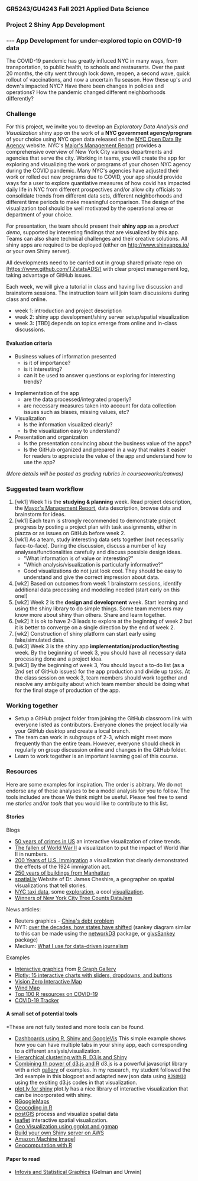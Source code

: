 ### GR5243/GU4243 Fall 2021 Applied Data Science
### Project 2 Shiny App Development
### --- App Development for under-explored topic on COVID-19 data

The COVID-19 pandemic has greatly influced NYC in many ways, from transportation, to public health, to schools and restaurants. Over the past 20 months, the city went through lock down, reopen, a second wave, quick rollout of vaccinations, and now a uncertain flu season. How these up's and down's impacted NYC? Have there been changes in policies and operations? How the pandemic changed different neighborhoods differently? 


### Challenge

For this project, we invite you to develop an *Exploratory Data Analysis and Visualization* shiny app on the work of a **NYC government agency/program** of your choice using NYC open data released on the [NYC Open Data By Agency](https://opendata.cityofnewyork.us/data/) website. NYC's [Major's Management Report](https://www1.nyc.gov/assets/operations/downloads/pdf/mmr2021/2021_mmr.pdf) provides a comprehensive overview of New York City various departments and agencies that serve the city. Working in teams, you will create the app for exploring and visualizing the work or programs of your chosen NYC agency during the COVID pandemic. Many NYC's agencies have adjusted their work or rolled out new programs due to COVID, your app should provide ways for a user to explore quantiative measures of how covid has impacted daily life in NYC from different prospectives and/or allow city officials to consolidate trends from different data sets, different neighborhoods and different time periods to make meaningful comparison. The design of the visualization tool should be well motivated by the operational area or department of your choice.

For presentation, the team should present their **shiny app** as a *product demo*, supported by interesting findings that are visualized by this app. Teams can also share technical challenges and their creative solutions. All shiny apps are required to be deployed (either on <http://www.shinyapps.io/> or your own Shiny server).

All developments need to be carried out in group shared private repo on [https://www.github.com/TZstatsADS/] with clear project management log, taking advantage of GitHub issues. 

Each week, we will give a tutorial in class and having live discussion and brainstorm sessions. The instruction team will join team discussions during class and online. 

- week 1: introduction and project description
- week 2: shiny app development/shiny server setup/spatial visualization
- week 3: [TBD] depends on topics emerge from online and in-class discussions.

#### Evaluation criteria 
- Business values of information presented 
	* is it of importance?
	* is it interesting?
	* can it be used to answer questions or exploring for interesting trends?
+ Implementation of the app 
	+ are the data processed/integrated properly?
	+ are necessary measures taken into account for data collection issues such as biases, missing values, etc?
+ Visualization
	+ Is the information visualized clearly?
	+ Is the visualization easy to understand?
+ Presentation and organization
	+ Is the presentation convincing about the business value of the apps?
	+ Is the GitHub organized and prepared in a way that makes it easier for readers to appreciate the value of the app and understand how to use the app?
	
*(More details will be posted as grading rubrics in courseoworks/canvas)*

### Suggested team workflow
1. [wk1] Week 1 is the **studying & planning** week. Read project description, the [Mayor's Management Report](https://www1.nyc.gov/assets/operations/downloads/pdf/mmr2021/2021_mmr.pdf), data description, browse data and brainstorm for ideas.
2. [wk1] Each team is strongly recommended to demonstrate project progress by posting a project plan with task assignments, either in piazza or as issues on GitHub before week 2. 
3. [wk1] As a team, study interesting data sets together (not necessarily face-to-face). During the discussion, discuss a number of key analyses/functionalities carefully and discuss possible design ideas.
     * "What information is of value or interesting?"
     * "Which analysis/visualization is particularly informative?" 
     * Good visualizations do not just look cool. They should be easy to understand and give the correct impression about data. 
4. [wk2] Based on outcomes from week 1 brainstorm sessions, identify additional data processing and modeling needed (start early on this one!)
6. [wk2] Week 2 is the **design and development** week. Start learning and using the shiny library to do simple things. Some team members may know more about shiny than others. Share and learn together. 
7. [wk2] It is ok to have 2-3 leads to explore at the beginning of week 2 but it is better to converge on a single direction by the end of week 2.
8. [wk2] Construction of shiny platform can start early using fake/simulated data. 
9. [wk3] Week 3 is the shiny app **implementation/production/testing** week. By the beginning of week 3, you should have all necessary data processing done and a project idea. 
10. [wk3] By the beginning of week 3, You should layout a to-do list (as a 2nd set of GitHub issues) for the app production and divide up tasks. At the class session on week 3, team members should work together and resolve any ambiguity about which team member should be doing what for the final stage of production of the app. 

### Working together
- Setup a GitHub project folder from joining the GitHub classroom link with everyone listed as contributors. Everyone clones the project locally via your GitHub desktop and create a local branch. 
- The team can work in subgroups of 2-3, which might meet more frequently than the entire team. However, everyone should check in regularly on group discussion online and changes in the GitHub folder.
- Learn to work together is an important learning goal of this course.   

### Resources
Here are some examples for inspiration. The order is abitrary. We do not endorse any of these analyses to be a model analysis for you to follow. The tools included are those We think might be useful. Please feel free to send me *stories* and/or *tools* that you would like to contribute to this list. 

#### Stories

Blogs

- [50 years of crimes in US](https://public.tableau.com/en-us/s/gallery/50-years-crime-us) an interactive visualization of crime trends. 
- [The fallen of World War II](http://www.fallen.io/ww2/) a visualization to put the impact of World War II in numbers.
- [200 Years of U.S. Immigration](http://insightfulinteraction.com/immigration200years.html) a visualization that clearly demonstrated the effects of the 1924 immigration act. 
- [250 years of buildings from Manhattan](http://www.gislounge.com/mapping-almost-250-years-buildings-manhattan/)
- [spatial.ly](https://spatial.ly/category/r-spatial-data-hints/) Website of Dr. James Cheshire, a geographer on spatial visualizations that tell stories.
- [NYC taxi data](http://www.andresmh.com/nyctaxitrips/), some [exploration](http://hafen.github.io/taxi/#initial-exploration), a cool [visualization](http://nyc-taxi-trips.herokuapp.com/index).
- [Winners of New York City Tree Counts DataJam](http://treescountdatajam.devpost.com/updates/5503-and-the-winners-are)

News articles:
<ul>
<li>Reuters graphics - <a href="http://fingfx.thomsonreuters.com/gfx/rngs/CHINA-DEBT-GRAPHIC/0100315H2LG/index.html" target="_blank">China's debt problem</a></li>
<li>NYT: <a href="http://www.nytimes.com/interactive/2012/10/15/us/politics/swing-history.html?_r=0" target="_blank">over the decades, how states have shifted</a> (sankey diagram similar to this can be made using the <a href="https://christophergandrud.github.io/networkD3/" target="_blank">networkD3</a> package, or <a href="https://sites.dartmouth.edu/learninganalytics/2016/08/22/analyzing-content-access-to-inform-content-design/" target="_blank">givsSankey</a> package)</li>
<li>Medium: <a href="https://medium.com/@dqn/what-i-use-for-data-driven-journalism-4333364db944#.12xqj44g8" target="_blank">What I use for data-driven journalism</a></li>
</ul><a href="https://medium.com/@dqn/what-i-use-for-data-driven-journalism-4333364db944#.12xqj44g8" target="_blank"></a>

Examples
- [Interactive graphics](https://www.r-graph-gallery.com/interactive-charts.html) from [R Graph Gallery](http://www.r-graph-gallery.com/)
- [Plotly: 15 interactive charts with sliders, dropdowns, and buttons](http://moderndata.plot.ly/15-python-and-r-charts-with-interactive-controls-buttons-dropdowns-and-sliders)
- [Vision Zero Interactive Map](http://www.nycvzv.info/)
- [Wind Map](http://hint.fm/wind/)
- [Top 100 R resources on COVID-19](https://towardsdatascience.com/top-5-r-resources-on-covid-19-coronavirus-1d4c8df6d85f)
- [COVID-19 Tracker](https://shiny.rstudio.com/gallery/covid19-tracker.html)


#### A small set of potential tools 

*These are not fully tested and more tools can be found.

- [Dashboards using R, Shiny and GoogleVis](http://www.r-bloggers.com/dashboards-in-r-with-shiny-and-googlevis/) This simple example shows how you can have multiple tabs in your shiny app, each corresponding to a different analysis/visualization.
- [Hierarchical clustering with R, D3.js and Shiny](http://www.r-bloggers.com/hierarchical-clustering-with-r-feat-d3-js-and-shiny/)
- [Combining th power of d3.js and R](http://blog.ae.be/combining-the-power-of-r-and-d3-js/) d3.js is a powerful javascript library with a rich [gallery](https://github.com/mbostock/d3/wiki/Gallery) of examples. In my research, my student followed the 3rd example in this blogpost and adapted new json data using [`RJSONIO`](https://cran.r-project.org/web/packages/RJSONIO/index.html) using the exsiting d3.js codes in that visualization. 
- [plot.ly for shiny](https://plot.ly/r/shiny-tutorial/) plot.ly has a nice library of interactive visualization that can be incorporated with shiny.
- [RGoogleMaps](https://cran.r-project.org/web/packages/RgoogleMaps/)
- [Geocoding in R](http://www.rpubs.com/cengel248/177198)
- [postGIS](http://rpubs.com/dgolicher/6373) process and visualize spatial data
- [leaflet](https://rstudio.github.io/leaflet/shiny.html) interactive spatial visualization.
- [Geo Visualization using ggplot and ggmap](https://journal.r-project.org/archive/2013-1/kahle-wickham.pdf)
- [Build your own Shiny server on AWS](https://www.r-bloggers.com/installing-rstudio-shiny-server-on-aws/)
- [Amazon Machine Image](http://www.louisaslett.com/RStudio_AMI/)]
- [Geocomputation with R](https://bookdown.org/robinlovelace/geocompr/)

#### Paper to read
<ul>
<li><a href="http://www.stat.columbia.edu/~gelman/research/published/vis14.pdf" target="_blank">Infovis and Statistical Graphics</a> (Gelman and Unwin)</li>
</ul>

